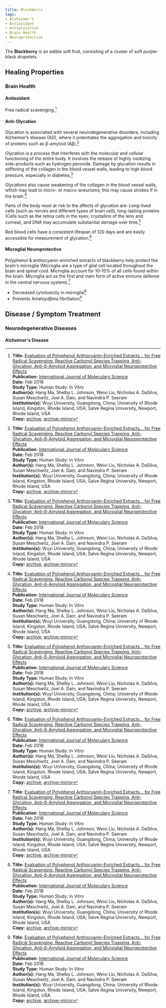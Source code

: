 ```yaml
---
title: Blackberry
tags:
- Alzheimer's
- Antioxidant
- Antiglycation
- Brain Health
- Neuroprotective
---
```

The **Blackberry** is an edible soft fruit, consisting of a cluster of soft purple-black drupelets.

## Healing Properties

### Brain Health

#### Antioxidant

Free radical scavenging.[^1]

#### Anti-Glycation

Glycation is associated with several neurodegenerative disorders, including Alzheimer’s disease (AD), where it potentiates the aggregation and toxicity of proteins such as β-amyloid (Aβ).[^1]

Glycation is a process that interferes with the molecular and cellular functioning of the entire body.   It involves the release of highly oxidizing side-products such as hydrogen peroxide. Damage by glycation results in stiffening of the collagen in the blood vessel walls, leading to high blood pressure, especially in diabetes.[^1]

Glycations also cause weakening of the collagen in the blood vessel walls, which may lead to micro- or macro-aneurisms; this may cause strokes if in the brain.[^1]

Parts of the body most at risk to the affects of glycation are: Long-lived cells (such as nerves and different types of brain cell), long-lasting proteins (Cells such as the retina cells in the eyes; crystallins of the lens and cornea), and DNA may accumulate substantial damage over time.[^1]

Red blood cells have a consistent lifespan of 120 days and are easily accessible for measurement of glycation.[^1]

#### Microglial Neuroprotective

Polyphenol & anthocyanin-enriched extracts of blackberry help protect the brain's microglia (Microglia are a type of glial cell located throughout the brain and spinal cord. Microglia account for 10–15% of all cells found within the brain. Microglia act as the first and main form of active immune defense in the central nervous system).[^1]

- Decreased cytotoxicity in microglia[^1]
- Prevents Ameloydβeta fibrillation[^1]

## Disease / Symptom Treatment

### Neurodegenerative Diseases

#### Alzheimer's Disease

[^1]: **Title:** [Evaluation of Polyphenol Anthocyanin-Enriched Extracts... for Free Radical Scavenging, Reactive Carbonyl Species Trapping, Anti-Glycation, Anti-β-Amyloid Aggregation, and Microglial Neuroprotective Effects](http://dx.doi.org/10.3390/ijms19020461)<br>
**Publication:** [International Journal of Moleculary Science](https://www.mdpi.com/journal/ijms)<br>
**Date:** Feb 2018<br>
**Study Type:** Human Study: In Vitro<br>
**Author(s):**  Hang Ma, Shelby L. Johnson, Weixi Liu, Nicholas A. DaSilva, Susan Meschwitz, Joel A. Dain, and Navindra P. Seeram<br>
**Institution(s):** Wuyi University, Guangdong, China; University of Rhode Island, Kingston, Rhode Island, USA; Salve Regina University, Newport, Rhode Island, USA<br>
**Copy:** [archive](https://ipfs.io/ipfs/QmXe7BjEKfyyMvH9Y23qH4bPPMFcvNnxa97Epay7qCgBWE), [archive-mirror](https://cloudflare-ipfs.com/ipfs/QmXe7BjEKfyyMvH9Y23qH4bPPMFcvNnxa97Epay7qCgBWE)

[^2]: **Title:** []()<br>
**Publication:** []()<br>
**Date:** <br>
**Study Type:** Animal Study, Commentary, Human Study: In Vitro - In Vivo - In Silico, Human: Case Report, Meta Analysis, Review<br>
**Author(s):** <br>
**Institutions:** <br>
**Copy:** [archive](https://ipfs.io/ipfs/), [archive-mirror](https://cloudflare-ipfs.com/ipfs/)

[^3]: **Title:** []()<br>
**Publication:** []()<br>
**Date:** <br>
**Study Type:** Animal Study, Commentary, Human Study: In Vitro - In Vivo - In Silico, Human: Case Report, Meta Analysis, Review<br>
**Author(s):** <br>
**Institutions:** <br>
**Copy:** [archive](https://ipfs.io/ipfs/), [archive-mirror](https://cloudflare-ipfs.com/ipfs/)
